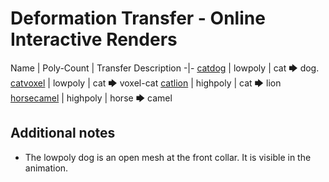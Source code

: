 # Deformation Transfer - Online Interactive Renders

Name | Poly-Count | Transfer Description
-|-
[catdog](catdog/) | lowpoly | cat 🡆 dog.
[catvoxel](catvoxel/) | lowpoly | cat 🡆 voxel-cat
[catlion](catlion/) | highpoly | cat 🡆 lion
[horsecamel](horsecamel/) | highpoly | horse 🡆 camel

## Additional notes
- The lowpoly dog is an open mesh at the front collar. It is visible in the animation.